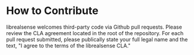 # How to Contribute

librealsense welcomes third-party code via Github pull requests. Please review the CLA agreement located in the root of the repository. For each pull request submitted, please publically state your full legal name and the text, "I agree to the terms of the librealsense CLA."